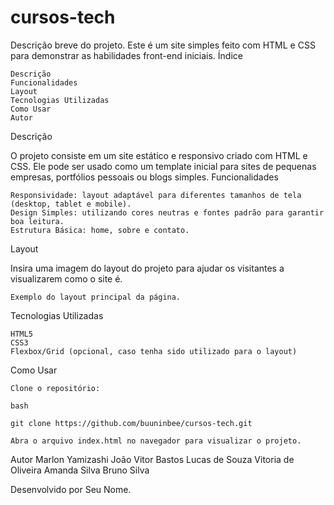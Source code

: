 # cursos-tech

Descrição breve do projeto. Este é um site simples feito com HTML e CSS para demonstrar as habilidades front-end iniciais.
Índice

    Descrição
    Funcionalidades
    Layout
    Tecnologias Utilizadas
    Como Usar
    Autor

Descrição

O projeto consiste em um site estático e responsivo criado com HTML e CSS. Ele pode ser usado como um template inicial para sites de pequenas empresas, portfólios pessoais ou blogs simples.
Funcionalidades

    Responsividade: layout adaptável para diferentes tamanhos de tela (desktop, tablet e mobile).
    Design Simples: utilizando cores neutras e fontes padrão para garantir boa leitura.
    Estrutura Básica: home, sobre e contato.

Layout

Insira uma imagem do layout do projeto para ajudar os visitantes a visualizarem como o site é.


    Exemplo do layout principal da página.

Tecnologias Utilizadas

    HTML5
    CSS3
    Flexbox/Grid (opcional, caso tenha sido utilizado para o layout)

Como Usar

    Clone o repositório:

    bash

    git clone https://github.com/buuninbee/cursos-tech.git

    Abra o arquivo index.html no navegador para visualizar o projeto.

Autor
Marlon Yamizashi
João Vitor Bastos
Lucas de Souza
Vitoria de Oliveira
Amanda Silva
Bruno Silva

Desenvolvido por Seu Nome.
